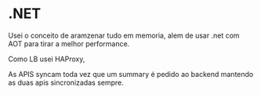 # .NET

Usei o conceito de aramzenar tudo em memoria, alem de usar .net com AOT para tirar a melhor performance.

Como LB usei HAProxy,

As APIS syncam toda vez que um summary é pedido ao backend mantendo as duas apis sincronizadas sempre.

